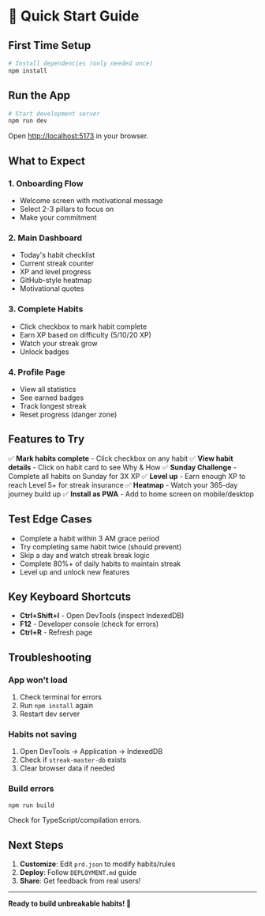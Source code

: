 # 🚀 Quick Start Guide

## First Time Setup

```bash
# Install dependencies (only needed once)
npm install
```

## Run the App

```bash
# Start development server
npm run dev
```

Open [http://localhost:5173](http://localhost:5173) in your browser.

## What to Expect

### 1. Onboarding Flow
- Welcome screen with motivational message
- Select 2-3 pillars to focus on
- Make your commitment

### 2. Main Dashboard
- Today's habit checklist
- Current streak counter
- XP and level progress
- GitHub-style heatmap
- Motivational quotes

### 3. Complete Habits
- Click checkbox to mark habit complete
- Earn XP based on difficulty (5/10/20 XP)
- Watch your streak grow
- Unlock badges

### 4. Profile Page
- View all statistics
- See earned badges
- Track longest streak
- Reset progress (danger zone)

## Features to Try

✅ **Mark habits complete** - Click checkbox on any habit
✅ **View habit details** - Click on habit card to see Why & How
✅ **Sunday Challenge** - Complete all habits on Sunday for 3X XP
✅ **Level up** - Earn enough XP to reach Level 5+ for streak insurance
✅ **Heatmap** - Watch your 365-day journey build up
✅ **Install as PWA** - Add to home screen on mobile/desktop

## Test Edge Cases

- Complete a habit within 3 AM grace period
- Try completing same habit twice (should prevent)
- Skip a day and watch streak break logic
- Complete 80%+ of daily habits to maintain streak
- Level up and unlock new features

## Key Keyboard Shortcuts

- **Ctrl+Shift+I** - Open DevTools (inspect IndexedDB)
- **F12** - Developer console (check for errors)
- **Ctrl+R** - Refresh page

## Troubleshooting

### App won't load
1. Check terminal for errors
2. Run `npm install` again
3. Restart dev server

### Habits not saving
1. Open DevTools → Application → IndexedDB
2. Check if `streak-master-db` exists
3. Clear browser data if needed

### Build errors
```bash
npm run build
```
Check for TypeScript/compilation errors.

## Next Steps

1. **Customize**: Edit `prd.json` to modify habits/rules
2. **Deploy**: Follow `DEPLOYMENT.md` guide
3. **Share**: Get feedback from real users!

---

**Ready to build unbreakable habits! 💪**
